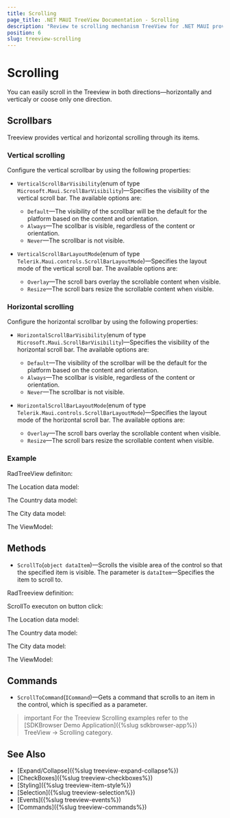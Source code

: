 ```yaml
---
title: Scrolling
page_title: .NET MAUI TreeView Documentation - Scrolling
description: "Review te scrolling mechanism TreeView for .NET MAUI provides."
position: 6
slug: treeview-scrolling
---
```


# Scrolling

You can easily scroll in the Treeview in both directions&mdash;horizontally and verticaly or coose only one direction. 

## Scrollbars

Treeview provides vertical and horizontal scrolling through its items.

### Vertical scrolling

Configure the vertical scrollbar by using the following properties:

* `VerticalScrollBarVisibility`(enum of type `Microsoft.Maui.ScrollBarVisibility`)&mdash;Specifies the visibility of the vertical scroll bar.
The available options are: 
	* `Default`&mdash;The visibility of the scrollbar will be the default for the platform based on the content and orientation.
	* `Always`&mdash;The scollbar is visible, regardless of the content or orientation.
	* `Never`&mdash;The scrollbar is not visible.


* `VerticalScrollBarLayoutMode`(enum of type `Telerik.Maui.controls.ScrollBarLayoutMode`)&mdash;Specifies the layout mode of the vertical scroll bar.
The available options are: 
	* `Overlay`&mdash;The scroll bars overlay the scrollable content when visible.
	* `Resize`&mdash;The scroll bars resize the scrollable content when visible.

### Horizontal scrolling

Configure the horizontal scrollbar by using the following properties:

* `HorizontalScrollBarVisibility`(enum of type `Microsoft.Maui.ScrollBarVisibility`)&mdash;Specifies the visibility of the horizontal scroll bar.
The available options are: 
	* `Default`&mdash;The visibility of the scrollbar will be the default for the platform based on the content and orientation.
	* `Always`&mdash;The scollbar is visible, regardless of the content or orientation.
	* `Never`&mdash;The scrollbar is not visible.

* `HorizontalScrollBarLayoutMode`(enum of type `Telerik.Maui.controls.ScrollBarLayoutMode`)&mdash;Specifies the layout mode of the horizontal scroll bar. 
The available options are: 
	* `Overlay`&mdash;The scroll bars overlay the scrollable content when visible.
	* `Resize`&mdash;The scroll bars resize the scrollable content when visible.

### Example

RadTreeView definiton:

<snippet id='treeview-scrolling'/>

The Location data model:

<snippet id='treeview-location-model'/>

The Country data model:

<snippet id='treeview-country-model'/>

The City data model:

<snippet id='treeview-city-model'/>

The ViewModel:

<snippet id='treeview-location-viewmodel'/>

## Methods 

* `ScrollTo`(`object dataItem`)&mdash;Scrolls the visible area of the control so that the specified item is visible. The parameter is `dataItem`&mdash;Specifies the item to scroll to.

RadTreeview definition: 

<snippet id='treeview-programmatic-scrolling-xaml'/>

ScrollTo executon on button click:

<snippet id='treeview-programmatic-scrolling'/>

The Location data model:

<snippet id='treeview-location-model'/>

The Country data model:

<snippet id='treeview-country-model'/>

The City data model:

<snippet id='treeview-city-model'/>

The ViewModel:

<snippet id='treeview-location-viewmodel'/>

## Commands

* `ScrollToCommand`(`ICommand`)&mdash;Gets a command that scrolls to an item in the control, which is specified as a parameter.

>important For the Treeview Scrolling examples refer to the [SDKBrowser Demo Application]({%slug sdkbrowser-app%}) TreeView -> Scrolling category.

## See Also

* [Expand/Collapse]({%slug treeview-expand-collapse%})
* [CheckBoxes]({%slug treeview-checkboxes%})
* [Styling]({%slug treeview-item-style%})
* [Selection]({%slug treeview-selection%})
* [Events]({%slug treeview-events%})
* [Commands]({%slug treeview-commands%})
